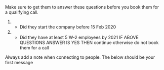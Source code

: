 Make sure to get them to answer these questions before you book them for a qualifying call.
1. - Did they start the company before 15 Feb 2020
2. - Did they have at least 5 W-2 employees by 2021
IF ABOVE QUESTIONS ANSWER IS YES THEN continue otherwise do not book them for a call

Always add a note when connecting to people. The below should be your first message

